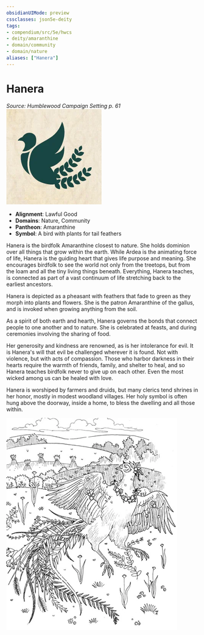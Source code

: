```yaml
---
obsidianUIMode: preview
cssclasses: json5e-deity
tags:
- compendium/src/5e/hwcs
- deity/amaranthine
- domain/community
- domain/nature
aliases: ["Hanera"]
---
```

# Hanera
*Source: Humblewood Campaign Setting p. 61* 
![](https://raw.githubusercontent.com/5etools-mirror-2/5etools-img/main/deities/HWCS/Hanera-Symbol.webp#symbol)

- **Alignment**: Lawful Good
- **Domains**: Nature, Community
- **Pantheon**: Amaranthine
- **Symbol**: A bird with plants for tail feathers

Hanera is the birdfolk Amaranthine closest to nature. She holds dominion over all things that grow within the earth. While Ardea is the animating force of life, Hanera is the guiding heart that gives life purpose and meaning. She encourages birdfolk to see the world not only from the treetops, but from the loam and all the tiny living things beneath. Everything, Hanera teaches, is connected as part of a vast continuum of life stretching back to the earliest ancestors.

Hanera is depicted as a pheasant with feathers that fade to green as they morph into plants and flowers. She is the patron Amaranthine of the gallus, and is invoked when growing anything from the soil.

As a spirit of both earth and hearth, Hanera governs the bonds that connect people to one another and to nature. She is celebrated at feasts, and during ceremonies involving the sharing of food.

Her generosity and kindness are renowned, as is her intolerance for evil. It is Hanera's will that evil be challenged wherever it is found. Not with violence, but with acts of compassion. Those who harbor darkness in their hearts require the warmth of friends, family, and shelter to heal, and so Hanera teaches birdfolk never to give up on each other. Even the most wicked among us can be healed with love.

Hanera is worshiped by farmers and druids, but many clerics tend shrines in her honor, mostly in modest woodland villages. Her holy symbol is often hung above the doorway, inside a home, to bless the dwelling and all those within.

![](https://raw.githubusercontent.com/5etools-mirror-2/5etools-img/main/deities/HWCS/Hanera.webp#center)
